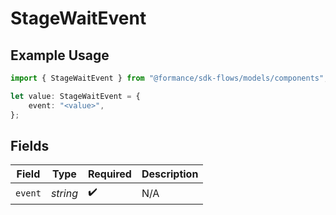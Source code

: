 # StageWaitEvent

## Example Usage

```typescript
import { StageWaitEvent } from "@formance/sdk-flows/models/components";

let value: StageWaitEvent = {
    event: "<value>",
};
```

## Fields

| Field              | Type               | Required           | Description        |
| ------------------ | ------------------ | ------------------ | ------------------ |
| `event`            | *string*           | :heavy_check_mark: | N/A                |